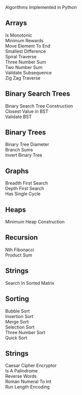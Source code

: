 Algorithms Implemented in Python  

## Arrays  
Is Monotonic  
Minimum Rewards  
Move Element To End  
Smallest Difference  
Spiral Traverse  
Three Number Sum  
Two Number Sum  
Validate Subsequence  
Zig Zag Traverse    

## Binary Search Trees  
Binary Search Tree Construction  
Closest Value in BST   
Validate BST  

## Binary Trees  
Binary Tree Diameter  
Branch Sums  
Invert Binary Tree  

## Graphs  
Breadth First Search  
Depth First Search  
Has Single Cycle  

## Heaps  
Minimum Heap Construction  

## Recursion  
Nth Fibonacci  
Product Sum  

## Strings  
Search In Sorted Matrix  


## Sorting  
Bubble Sort  
Insertion Sort  
Merge Sort   
Selection Sort  
Three Number Sort  
Quick Sort  

## Strings  
Caesar Cipher Encryptor  
Is A Palindrome  
Reverse Words  
Roman Numeral To Int  
Run Length Encoding  


